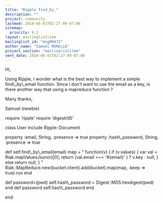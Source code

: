 ```yaml
---
title: "Ripple find_by_"
description: ""
project: community
lastmod: 2010-06-01T02:27:09-07:00
sitemap:
  priority: 0.2
layout: mailinglistitem
mailinglist_id: "msg00472"
author_name: "Samuel MORELLO"
project_section: "mailinglistitem"
sent_date: 2010-06-01T02:27:09-07:00
---
```



Hi,

Using Ripple, I wonder what is the best way to implement a simple
find\\_by\\_email function.
Since i don't want to use the email as a key, is there another way
that using a mapreduce function ?

Many thanks,

Samuel (newbie)


require 'ripple'
require 'digest/d5'

class User
 include Ripple::Document

 property :email, String, :presence =&gt; true
 property :hash\\_password, String, :presence =&gt; true

 def self.find\\_by\\_email(email)
 map = "
 function(v) {
 if (v.values) {
 var val = Riak.mapValuesJson(v)[0];
 return (val.email === '#{email}' ) ? v.key : null;
 } else return null;
 }
 "
 Riak::MapReduce.new(bucket.client).add(bucket).map(map,
:keep =&gt; true).run
 end

 def password=(pwd)
 self.hash\\_password = Digest::MD5.hexdigest(pwd)
 end
 def password
 self.hash\\_password
 end

end


